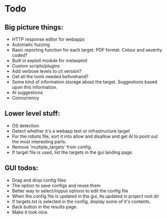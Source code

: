# Todo

## Big picture things:
- HTTP response editor for webapps
- Automatic fuzzing
- Basic reporting function for each target. PDF format. Colour and severity coded?
- Built in exploit module for metasploit
- Custom scripts/plugins
- Add verbose levels to cli version?
- Get all the tools needed beforehand?
- Some kind of information storage about the target. Suggestions based upon this information.
- AI suggestions
- Concurrency

## Lower level stuff:
- OS detection
- Detect whether it's a webapp test or infrastructure target
- For the robots file, sort it into allow and disallow and get AI to point out the most interesting parts. 
- Remove 'multiple_targets' from config.
- If target file is used, list the targets in the gui landing page.

## GUI todos:
- Drag and drop config files
- The option to save configs and reuse them
- Better way to select/inpput options to edit the config file
- When the config file is updated in the gui, its updated in project root dir
- If targets.txt is selected in the config, display some of it's contents.
- Back button in the results page.
- Make it look nice.
